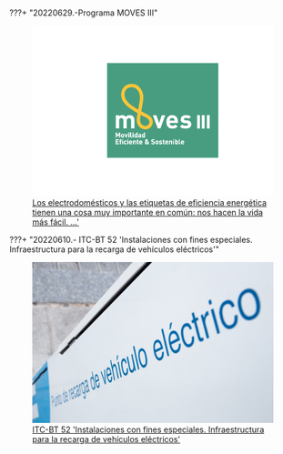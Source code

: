 #

???+  "20220629.-Programa MOVES III"
    <a href="MOVESIII/1._Como_puedo_instalar_un_punto_de_recarga/"><figure>
    <img src="./assets/images/Logo_Moves_III_color_fondo_verde.png" width="500" />
    <figcaption> Los electrodomésticos y las etiquetas de eficiencia energética tienen una cosa muy importante en común: nos hacen la vida más fácil. ...'
    </figcaption>
    </figure></a>




???+  "20220610.- ITC-BT 52 'Instalaciones con fines especiales. Infraestructura para la recarga de vehículos eléctricos'"
    <a href="ITC-BT_52/1._OBJETO_Y_AMBITO_DE_APLICACION/"><figure>
    <img src="./assets/images/_MG_7890-119.jpg" width="500" />
    <figcaption> ITC-BT 52 'Instalaciones con fines especiales. Infraestructura para la recarga de vehículos eléctricos'
    </figcaption>
    </figure></a>




